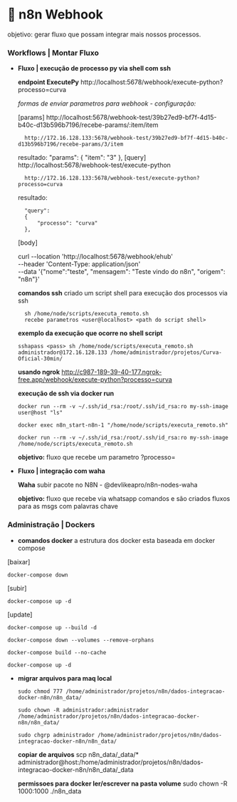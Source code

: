 # 📡 n8n Webhook

objetivo: gerar fluxo que possam integrar mais nossos processos.


### Workflows | Montar Fluxo 

- **Fluxo | execução de processo py via shell com ssh**

    **endpoint ExecutePy** http://localhost:5678/webhook/execute-python?processo=curva


    *formas de enviar parametros para webhook - configuração:*

    [params]
        http://localhost:5678/webhook-test/39b27ed9-bf7f-4d15-b40c-d13b596b7196/recebe-params/:item/item


        http://172.16.128.133:5678/webhook-test/39b27ed9-bf7f-4d15-b40c-d13b596b7196/recebe-params/3/item

    resultado:
        "params": 
        {
        "item": 
        "3"
        },
    [query]
        http://localhost:5678/webhook-test/execute-python


        http://172.16.128.133:5678/webhook-test/execute-python?processo=curva

    resultado:

        "query": 
        {
            "processo": "curva"
        },

    [body]

    curl --location 'http://localhost:5678/webhook/ehub' \
    --header 'Content-Type: application/json' \
    --data '{"nome":"teste", "mensagem": "Teste vindo do n8n", "origem": "n8n"}'


    **comandos ssh** criado um script shell para execução dos processos via ssh

        sh /home/node/scripts/executa_remoto.sh
        recebe parametros <user@localhost> <path do script shell>

    **exemplo da execução que ocorre no shell script** 
    
    ```sshapass <pass> sh /home/node/scripts/executa_remoto.sh administrador@172.16.128.133 /home/administrador/projetos/Curva-Oficial-30min/```

    **usando ngrok** http://c987-189-39-40-177.ngrok-free.app/webhook/execute-python?processo=curva

    **execução de ssh via docker run**

    ```docker run --rm -v ~/.ssh/id_rsa:/root/.ssh/id_rsa:ro my-ssh-image user@host "ls"```

    ```docker exec n8n_start-n8n-1 "/home/node/scripts/executa_remoto.sh"```

    ```docker run --rm -v ~/.ssh/id_rsa:/root/.ssh/id_rsa:ro my-ssh-image /home/node/scripts/executa_remoto.sh```

    **objetivo:** fluxo que recebe um parametro ?processo=<nome do processo>

- **Fluxo | integração com waha**

    **Waha** subir pacote no N8N - @devlikeapro/n8n-nodes-waha

    **objetivo:** fluxo que recebe via whatsapp comandos e são criados fluxos para as msgs com palavras chave

### Administração | Dockers 

- **comandos docker** a estrutura dos docker esta baseada em docker compose

[baixar]

    docker-compose down

[subir]

    docker-compose up -d 

[update]

    docker-compose up --build -d

    docker-compose down --volumes --remove-orphans

    docker-compose build --no-cache

    docker-compose up -d

- **migrar arquivos para maq local**

    ```sudo chmod 777 /home/administrador/projetos/n8n/dados-integracao-docker-n8n/n8n_data/```

    ```sudo chown -R administrador:administrador /home/administrador/projetos/n8n/dados-integracao-docker-n8n/n8n_data/```
    
    ```sudo chgrp administrador /home/administrador/projetos/n8n/dados-integracao-docker-n8n/n8n_data/```

    **copiar de arquivos** scp n8n_data/_data/* administrador@host:/home/administrador/projetos/n8n/dados-integracao-docker-n8n/n8n_data/_data
    
    **permissoes para docker ler/escrever na pasta volume** sudo chown -R 1000:1000 ./n8n_data